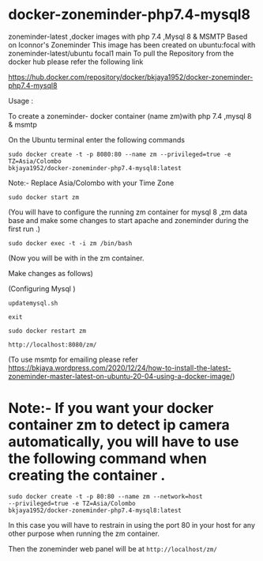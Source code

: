 # docker-zoneminder-php7.4-mysql8
zoneminder-latest ,docker images with php 7.4 ,Mysql 8 &amp; MSMTP
Based on Iconnor's Zoneminder 
This image has been created on ubuntu:focal with zoneminder-latest/ubuntu focal1 main
To pull the Repository from the docker hub
please refer the following link

https://hub.docker.com/repository/docker/bkjaya1952/docker-zoneminder-php7.4-mysql8


Usage :

To create a zoneminder- docker container (name zm)with php 7.4 ,mysql 8 & msmtp

On the Ubuntu terminal enter the following commands

<code>sudo docker create -t -p 8080:80 --name zm --privileged=true -e TZ=Asia/Colombo bkjaya1952/docker-zoneminder-php7.4-mysql8:latest</code>

Note:- Replace Asia/Colombo  with your Time Zone 

<code>sudo docker start zm</code>

(You will have to configure the running zm container for mysql 8 ,zm data base and make some changes to start apache and zoneminder during the first run .)

<code>sudo docker exec -t -i zm /bin/bash</code>

(Now  you will be with in the zm container.

Make changes as follows)

(Configuring Mysql )

<code>updatemysql.sh</code>

<code>exit</code>

<code>sudo docker restart zm</code>

<code>http://localhost:8080/zm/</code>

(To use msmtp for emailing please refer https://bkjaya.wordpress.com/2020/12/24/how-to-install-the-latest-zoneminder-master-latest-on-ubuntu-20-04-using-a-docker-image/)



# Note:- If you want your docker container zm to detect ip camera automatically, you will have to use the following command when creating the container .

<code>sudo docker create -t -p 80:80 --name zm --network=host --privileged=true -e TZ=Asia/Colombo bkjaya1952/docker-zoneminder-php7.4-mysql8:latest</code>

In this case you will have to restrain in using the port 80 in your host for any other purpose when running the zm container.

Then the zoneminder web panel will be at <code>http://localhost/zm/</code>






